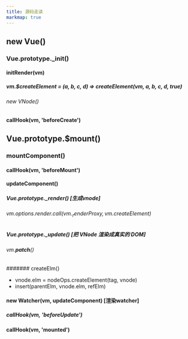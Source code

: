 ```yaml
---
title: 源码走读
markmap: true
---
```


## new Vue()

### Vue.prototype._init()

#### initRender(vm)

##### vm.$createElement = (a, b, c, d) => createElement(vm, a, b, c, d, true)

###### new VNode()

#### callHook(vm, 'beforeCreate')

## Vue.prototype.$mount()

### mountComponent()

#### callHook(vm, 'beforeMount')

#### updateComponent()

##### Vue.prototype._render() [生成vnode]

###### vm.$options.render.call(vm._renderProxy, vm.$createElement)

##### Vue.prototype._update() [把 VNode 渲染成真实的 DOM]

###### vm.__patch__()

####### createElm()

- vnode.elm = nodeOps.createElement(tag, vnode)
- insert(parentElm, vnode.elm, refElm)

#### new Watcher(vm, updateComponent) [渲染watcher]

##### callHook(vm, 'beforeUpdate')

#### callHook(vm, 'mounted')
